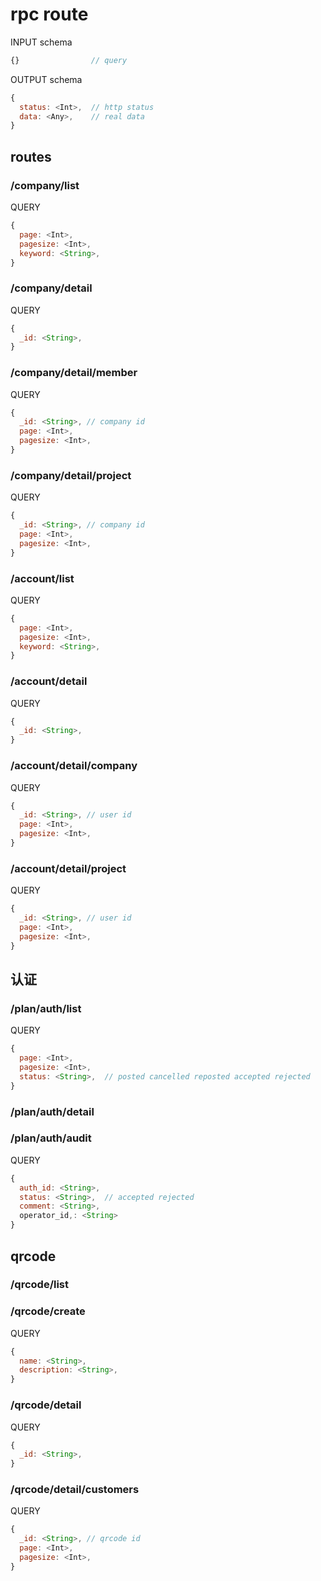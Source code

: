 # rpc route


INPUT schema
```javascript
{}                // query
```

OUTPUT schema
```javascript
{
  status: <Int>,  // http status
  data: <Any>,    // real data
}
```

## routes

### /company/list

QUERY
```javascript
{
  page: <Int>,
  pagesize: <Int>,
  keyword: <String>,
}
```

### /company/detail

QUERY
```javascript
{
  _id: <String>,
}
```

### /company/detail/member

QUERY
```javascript
{
  _id: <String>, // company id
  page: <Int>,
  pagesize: <Int>,
}
```

### /company/detail/project

QUERY
```javascript
{
  _id: <String>, // company id
  page: <Int>,
  pagesize: <Int>,
}
```


### /account/list

QUERY
```javascript
{
  page: <Int>,
  pagesize: <Int>,
  keyword: <String>,
}
```

### /account/detail

QUERY
```javascript
{
  _id: <String>,
}
```

### /account/detail/company

QUERY
```javascript
{
  _id: <String>, // user id
  page: <Int>,
  pagesize: <Int>,
}
```

### /account/detail/project

QUERY
```javascript
{
  _id: <String>, // user id
  page: <Int>,
  pagesize: <Int>,
}
```

## 认证

### /plan/auth/list

QUERY

```javascript
{
  page: <Int>,
  pagesize: <Int>,
  status: <String>,  // posted cancelled reposted accepted rejected
}
```

### /plan/auth/detail

### /plan/auth/audit

QUERY

```javascript
{
  auth_id: <String>,
  status: <String>,  // accepted rejected
  comment: <String>,
  operator_id,: <String>
}
```


## qrcode

### /qrcode/list


### /qrcode/create

QUERY

```javascript
{
  name: <String>,
  description: <String>,
}
```


### /qrcode/detail

QUERY
```javascript
{
  _id: <String>,
}
```

### /qrcode/detail/customers

QUERY
```javascript
{
  _id: <String>, // qrcode id
  page: <Int>,
  pagesize: <Int>,
}
```
